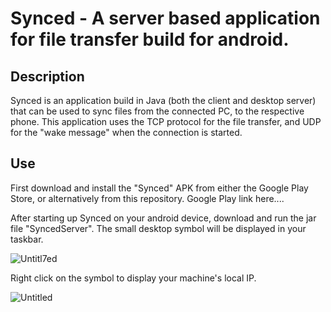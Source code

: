 # Synced - A server based application for file transfer build for android.

## Description
Synced is an application build in Java (both the client and desktop server) that can be used to sync files from the connected PC, to the respective phone. This application uses the TCP protocol for the file transfer, and UDP for the "wake message" when the connection is started.

## Use
First download and install the "Synced" APK from either the Google Play Store, or alternatively from this repository. 
Google Play link here....

After starting up Synced on your android device, download and run the jar file "SyncedServer". The small desktop symbol will be displayed in your taskbar.

![Untitl7ed](https://user-images.githubusercontent.com/47326518/64069270-20181a80-cc3e-11e9-9549-7d313e42e858.png)

Right click on the symbol to display your machine's local IP.

![Untitled](https://user-images.githubusercontent.com/47326518/64069272-24443800-cc3e-11e9-849f-48341f3b82ed.png)
